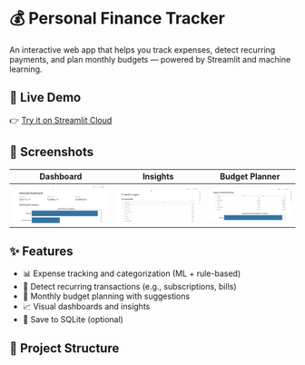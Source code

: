 # 💰 Personal Finance Tracker

An interactive web app that helps you track expenses, detect recurring payments, and plan monthly budgets — powered by Streamlit and machine learning.

## 🔗 Live Demo

👉 [Try it on Streamlit Cloud](https://personal-finance-tracker-smolry.streamlit.app/)

## 📸 Screenshots

| Dashboard | Insights | Budget Planner |
|----------|----------|----------------|
| ![dashboard](screenshots/dashboard.png) | ![insights](screenshots/insights.png) | ![budget](screenshots/budget.png) |

## ✨ Features

- 📊 Expense tracking and categorization (ML + rule-based)
- 🔁 Detect recurring transactions (e.g., subscriptions, bills)
- 📅 Monthly budget planning with suggestions
- 📈 Visual dashboards and insights
- 💾 Save to SQLite (optional)

## 📁 Project Structure

